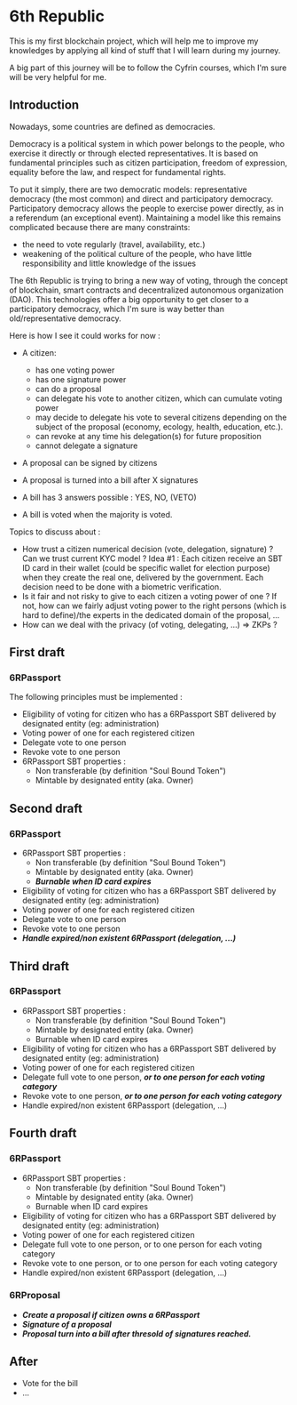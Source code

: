 # 6th Republic

This is my first blockchain project, which will help me to improve my knowledges by applying all kind of stuff that I will learn during my journey.

A big part of this journey will be to follow the Cyfrin courses, which I'm sure will be very helpful for me.

## Introduction

Nowadays, some countries are defined as democracies.

Democracy is a political system in which power belongs to the people, who exercise it directly or through elected representatives.
It is based on fundamental principles such as citizen participation, freedom of expression, equality before the law, and respect for fundamental rights.

To put it simply, there are two democratic models: representative democracy (the most common) and direct and participatory democracy. Participatory democracy allows the people to exercise power directly, as in a referendum (an exceptional event).
Maintaining a model like this remains complicated because there are many constraints:
- the need to vote regularly (travel, availability, etc.)
- weakening of the political culture of the people, who have little responsibility and little knowledge of the issues

The 6th Republic is trying to bring a new way of voting, through the concept of blockchain, smart contracts and decentralized autonomous organization (DAO). 
This technologies offer a big opportunity to get closer to a participatory democracy, which I'm sure is way better than old/representative democracy.

Here is how I see it could works for now :
- A citizen:
    - has one voting power
    - has one signature power
    - can do a proposal
    - can delegate his vote to another citizen, which can cumulate voting power
    - may decide to delegate his vote to several citizens depending on the subject of the proposal (economy, ecology, health, education, etc.).
    - can revoke at any time his delegation(s) for future proposition
    - cannot delegate a signature
      
- A proposal can be signed by citizens
- A proposal is turned into a bill after X signatures

- A bill has 3 answers possible : YES, NO, (VETO)
- A bill is voted when the majority is voted.

Topics to discuss about :
- How trust a citizen numerical decision (vote, delegation, signature) ? Can we trust current KYC model ?
  Idea #1 : Each citizen receive an SBT ID card in their wallet (could be specific wallet for election purpose) when they create the real one, delivered by the government. Each decision need to be done with a biometric verification. 
- Is it fair and not risky to give to each citizen a voting power of one ? If not, how can we fairly adjust voting power to the right persons (which is hard to define)/the experts in the dedicated domain of the proposal, ...
- How can we deal with the privacy (of voting, delegating, ...) => ZKPs ?


## First draft 
### 6RPassport
The following principles must be implemented :
- Eligibility of voting for citizen who has a 6RPassport SBT delivered by designated entity (eg: administration)
- Voting power of one for each registered citizen
- Delegate vote to one person
- Revoke vote to one person
- 6RPassport SBT properties :
    - Non transferable (by definition "Soul Bound Token")
    - Mintable by designated entity (aka. Owner)

## Second draft
### 6RPassport
- 6RPassport SBT properties :
    - Non transferable (by definition "Soul Bound Token")
    - Mintable by designated entity (aka. Owner)
    - ***Burnable when ID card expires***
- Eligibility of voting for citizen who has a 6RPassport SBT delivered by designated entity (eg: administration)
- Voting power of one for each registered citizen
- Delegate vote to one person
- Revoke vote to one person
- ***Handle expired/non existent 6RPassport (delegation, ...)***

## Third draft
### 6RPassport
- 6RPassport SBT properties :
    - Non transferable (by definition "Soul Bound Token")
    - Mintable by designated entity (aka. Owner)
    - Burnable when ID card expires
- Eligibility of voting for citizen who has a 6RPassport SBT delivered by designated entity (eg: administration)
- Voting power of one for each registered citizen
- Delegate full vote to one person, ***or to one person for each voting category***
- Revoke vote to one person, ***or to one person for each voting category***
- Handle expired/non existent 6RPassport (delegation, ...)

## Fourth draft
### 6RPassport
- 6RPassport SBT properties :
    - Non transferable (by definition "Soul Bound Token")
    - Mintable by designated entity (aka. Owner)
    - Burnable when ID card expires
- Eligibility of voting for citizen who has a 6RPassport SBT delivered by designated entity (eg: administration)
- Voting power of one for each registered citizen
- Delegate full vote to one person, or to one person for each voting category
- Revoke vote to one person, or to one person for each voting category
- Handle expired/non existent 6RPassport (delegation, ...)
### 6RProposal
- ***Create a proposal if citizen owns a 6RPassport***
- ***Signature of a proposal***
- ***Proposal turn into a bill after thresold of signatures reached.***

## After 
- Vote for the bill
- ...
